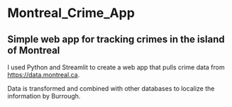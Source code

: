 # Montreal_Crime_App
## Simple web app for tracking crimes in the island of Montreal

I used Python and Streamlit to create a web app that pulls crime data from https://data.montreal.ca. 

Data is transformed and combined with other databases to localize the information by Burrough.
